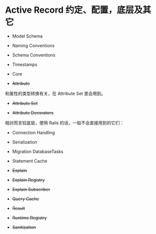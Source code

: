 # Active Record 约定、配置，底层及其它

- Model Schema

- Naming Conventions

- Schema Conventions

- Timestamps

- Core

- ~~Attribute~~

和属性的类型转换有关，在 Attribute Set 里会用到。

- ~~Attribute Set~~

- ~~Attribute Decorators~~

相对而言较底层，使用 Rails 的话，一般不会直接用到的它们：

- Connection Handling

- Serialization

- Migration DatabaseTasks

- Statement Cache

- ~~Explain~~

- ~~Explain Registry~~

- ~~Explain Subscriber~~

- ~~Query Cache~~

- ~~Result~~

- ~~Runtime Registry~~

- ~~Sanitization~~
